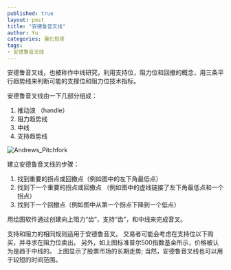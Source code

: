```yaml
---
published: true
layout: post
title: "安德鲁音叉线"
author: Yu
categories: 量化投资
tags:
- 安德鲁音叉线
---
```


安德鲁音叉线，也被称作中线研究，利用支持位，阻力位和回撤的概念，用三条平行趋势线来判断可能的支撑位和阻力位技术指标。

安德鲁音叉线由一下几部分组成：

1. 推动浪 （handle）
2. 阻力趋势线
3. 中线
4. 支持趋势线

![Andrews_Pitchfork](http://i.imgur.com/jNuYfZw.gif)

建立安德鲁音叉线的步骤：

1. 找到重要的拐点或回撤点（例如图中的左下角最低点）
2. 找到下一个重要的拐点或回撤点 （例如图中的虚线链接了左下角最低点和一个拐点）
3. 找到下一个回撤点（例如图中从第一个拐点下降到一个低点）

用绘图软件通过创建向上阻力“齿”，支持“齿”，和中线来完成音叉。


支持和阻力的相同规则适用于安德鲁音叉。 交易者可能会考虑在支持位以下购买，并寻求在阻力位卖出。 另外，如上图标准普尔500指数基金所示，价格被认为是趋于中线的。 上图显示了股票市场的长期走势; 当然，安德鲁音叉线也可以用于较短的时间范围。
